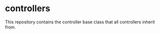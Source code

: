 # controllers
This repository contains the controller base class that all controllers inherit from.
